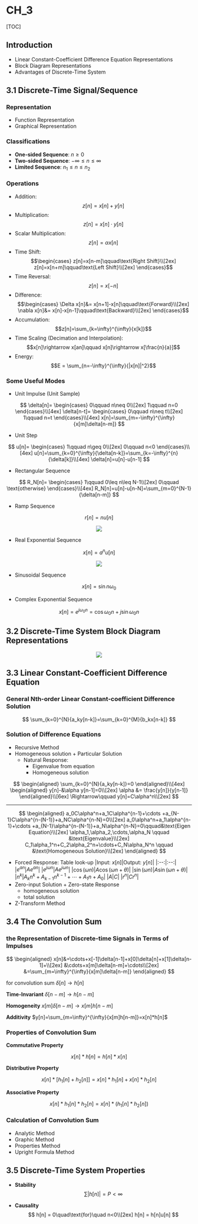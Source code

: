 # CH_3

[TOC]

## Introduction

- Linear Constant-Coefficient Difference Equation Representations
- Block Diagram Representations
- Advantages of Discrete-Time System

## 3.1 Discrete-Time Signal/Sequence

### Representation

- Function Representation
- Graphical Representation

### Classifications

- **One-sided Sequence**: $n\geq 0$
- **Two-sided Sequence**: $-\infty\leq n\leq \infty$
- **Limited Sequence**: $n_1\leq n\leq n_2$

### Operations

- Addition: $$z[n]=x[n]+y[n]$$
- Multiplication: $$z[n]=x[n]\cdot y[n]$$
- Scalar Multiplication: $$z[n]=\alpha x[n]$$
- Time Shift: $$\begin{cases}
    z[n]=x[n-m]\qquad\text{Right Shift}\\[2ex]
    z[n]=x[n+m]\qquad\text{Left Shift}\\[2ex]
\end{cases}$$
- Time Reversal: $$z[n]=x[-n]$$
- Difference: $$\begin{cases}
    \Delta x[n]&= x[n+1]-x[n]\qquad\text{Forward}\\[2ex]
    \nabla x[n]&= x[n]-x[n-1]\qquad\text{Backward}\\[2ex]
\end{cases}$$
- Accumulation: $$z[n]=\sum_{k=\infty}^{\infty}{x[k]}$$
- Time Scaling (Decimation and Interpolation): $$x[n]\rightarrow x[an]\qquad x[n]\rightarrow x[\frac{n}{a}]$$
- Energy: $$E = \sum_{n=-\infty}^{\infty}{|x[n]|^2}$$

### Some Useful Modes

- Unit Impulse (Unit Sample)

$$
\delta[n]=
\begin{cases}
    0\qquad n\neq 0\\[2ex]
    1\qquad n=0
\end{cases}\\[4ex]
\delta[n-t]=
\begin{cases}
    0\qquad n\neq t\\[2ex]
    1\qquad n=t
\end{cases}\\[4ex]
x[n]=\sum_{m=-\infty}^{\infty}{x[m]\delta[n-m]}
$$

- Unit Step

$$
u[n]=
\begin{cases}
    1\qquad n\geq 0\\[2ex]
    0\qquad n<0
\end{cases}\\[4ex]
u[n]=\sum_{k=0}^{\infty}{\delta[n-k]}=\sum_{k=-\infty}^{n}{\delta[k]}\\[4ex]
\delta[n]=u[n]-u[n-1]
$$

- Rectangular Sequence

$$
R_N[n]=
\begin{cases}
    1\qquad 0\leq n\leq N-1\\[2ex]
    0\qquad \text{otherwise}
\end{cases}\\[4ex]
R_N[n]=u[n]-u[n-N]=\sum_{m=0}^{N-1}{\delta[n-m]}
$$

- Ramp Sequence

$$
r[n]=nu[n]
$$

<div align =center><img src = "./assets/Ch_3_figure_1.png"></div>

- Real Exponential Sequence

$$
x[n]=a^n u[n]
$$

<div align =center><img src = "./assets/Ch_3_figure_2.png"></div>

- Sinusoidal Sequence

$$
x[n]=\sin{n\omega_0}
$$

- Complex Exponential Sequence

$$
x[n]=e^{j\omega_0n}=\cos{\omega_0n}+j\sin{\omega_0n}
$$

## 3.2 Discrete-Time System Block Diagram Representations

<div align = center><img src = "./assets/Ch_3_figure_3.png"></div>

## 3.3 Linear Constant-Coefficient Difference Equation

### General Nth-order Linear Constant-coefficient Difference Solution

$$
\sum_{k=0}^{N}{a_ky[n-k]}=\sum_{k=0}^{M}{b_kx[n-k]}
$$

### Solution of Difference Equations

- Recursive Method
- Homogeneous solution + Particular Solution
  - Natural Response:
    - Eigenvalue from equation
    - Homogeneous solution

$$
\begin{aligned}
    \sum_{k=0}^{N}{a_ky[n-k]}=0
\end{aligned}\\[4ex]
\begin{aligned}
    y[n]-&\alpha y[n-1]=0\\[2ex]
    \alpha &= \frac{y[n]}{y[n-1]}
\end{aligned}\\[6ex]
\Rightarrow\qquad y[n]=C\alpha^n\\[2ex]
$$

---

$$
\begin{aligned}
    a_0C\alpha^n+a_1C\alpha^{n-1}+\cdots +a_{N-1}C\alpha^{n-(N-1)}+a_NC\alpha^{n-N}=0\\[2ex]
    a_0\alpha^n+a_1\alpha^{n-1}+\cdots +a_{N-1}\alpha^{n-(N-1)}+a_N\alpha^{n-N}=0\qquad&\text{Eigen Equation}\\[2ex]
    \alpha_1,\alpha_2,\cdots,\alpha_N \qquad &\text{Eigenvalue}\\[2ex]
    C_1\alpha_1^n+C_2\alpha_2^n+\cdots+C_N\alpha_N^n \qquad &\text{Homogeneous Solution}\\[2ex]
\end{aligned}
$$

- Forced Response: Table look-up
  |Input: $x[n]$|Output: $y[n]$|
  |:--:|:--:|
  |$e^{an}$|$Ae^{an}$|
  |$e^{j\omega n}$|$Ae^{j\omega n}$|
  |$\cos{(\omega n)}$|$A\cos{(\omega n+\theta)}$|
  |$\sin{(\omega n)}$|$A\sin{(\omega n+\theta)}$|
  |$n^k$|$A_kn^k+A_{k-1}n^{k-1}+\cdots +A_1 n+ A_0$|
  |$A$|$C$|
  |$r^n$|$Cr^n$|
- Zero-input Solution + Zero-state Response
    - homogeneous solution
    - total solution
- Z-Transform Method

## 3.4 The Convolution Sum

### the Representation of Discrete-time Signals in Terms of Impulses

$$
\begin{aligned}
    x[n]&=\cdots+x[-1]\delta[n-1]+x[0]\delta[n]+x[1]\delta[n-1]+\\[2ex]
        &\cdots+x[m]\delta[n-m]+\cdots\\[2ex]
        &=\sum_{m=\infty}^{\infty}{x[m]\delta[n-m]}
\end{aligned}
$$

for convolution sum $\delta[n]\rightarrow h[n]$

**Time-Invariant** $\delta[n-m]\rightarrow h[n-m]$

**Homogeneity** $x[m]\delta[n-m]\rightarrow x[m]h[n-m]$

**Additivity** $y[n]=\sum_{m=\infty}^{\infty}{x[m]h[n-m]}=x[n]*h[n]$

### Properties of Convolution Sum

**Commutative Property**

$$x[n]*h[n]=h[n]*x[n]$$

**Distributive Property**

$$x[n]*[h_1[n]+h_2[n]]=x[n]*h_1[n]+x[n]*h_2[n]$$

**Associative Property**

$$x[n]*h_1[n]*h_2[n]=x[n]*(h_1[n]*h_2[n])$$

### Calculation of Convolution Sum

- Analytic Method
- Graphic Method
- Properties Method
- Upright Formula Method

## 3.5 Discrete-Time System Properties

- **Stability**
  $$\sum{|h[n]|}=P<\infty$$

- **Causality**
  $$
  h[n] = 0\quad\text{for}\quad n<0\\[2ex]
  h[n] = h[n]u[n]
  $$
